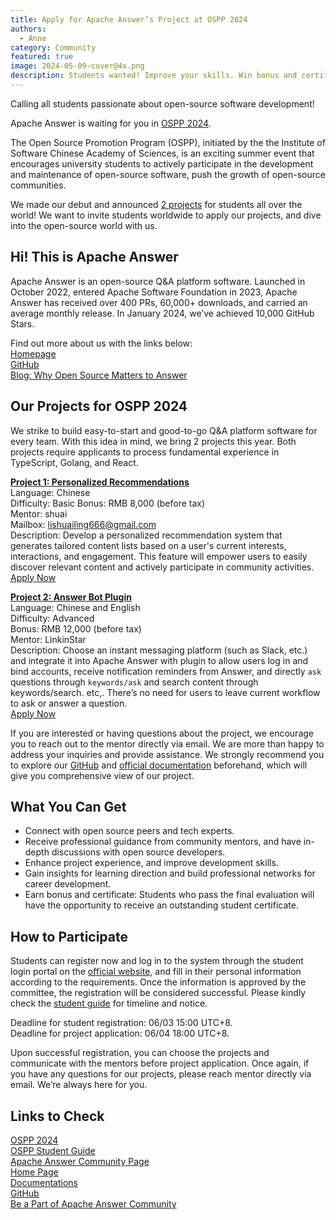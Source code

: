 ```yaml
---
title: Apply for Apache Answer’s Project at OSPP 2024
authors:
  - Anne
category: Community
featured: true
image: 2024-05-09-cover@4x.png
description: Students wanted! Improve your skills. Win bonus and certificate with your open-source achievements for this summer!
---
```


Calling all students passionate about open-source software development!

Apache Answer is waiting for you in [OSPP 2024](https://summer-ospp.ac.cn/).

The Open Source Promotion Program (OSPP), initiated by the the Institute of Software Chinese Academy of Sciences, is an exciting summer event that encourages university students to actively participate in the development and maintenance of open-source software, push the growth of open-source communities.

We made our debut and announced [2 projects](https://summer-ospp.ac.cn/org/orgdetail/6a467fc2-8a16-486d-9d85-ad7ebdf9fd4b?lang=en) for students all over the world! We want to invite students worldwide to apply our projects, and dive into the open-source world with us.

## Hi! This is Apache Answer

Apache Answer is an open-source Q&A platform software. Launched in October 2022, entered Apache Software Foundation in 2023, Apache Answer has received over 400 PRs, 60,000+ downloads, and carried an average monthly release. In January 2024, we’ve achieved 10,000 GitHub Stars.

Find out more about us with the links below:\
[Homepage](https://answer.apache.org/)\
[GitHub](https://github.com/apache/incubator-answer)\
[Blog: Why Open Source Matters to Answer](https://answer.apache.org/blog/2023/05/23/why-open-source-is-the-essence-of-answer)

## Our Projects for OSPP 2024

We strike to build easy-to-start and good-to-go Q&A platform software for every team. With this idea in mind, we bring 2 projects this year. Both projects require applicants to process fundamental experience in TypeScript, Golang, and React.

[**Project 1: Personalized Recommendations**](https://summer-ospp.ac.cn/org/prodetail/246a40179?list=org\&navpage=org)\
Language: Chinese\
Difficulty: Basic
Bonus: RMB 8,000 (before tax)\
Mentor: shuai\
Mailbox: lishuailing666@gmail.com\
Description: Develop a personalized recommendation system that generates tailored content lists based on a user's current interests, interactions, and engagement. This feature will empower users to easily discover relevant content and actively participate in community activities.\
[Apply Now](https://summer-ospp.ac.cn/org/prodetail/246a40179?list=org\&navpage=org)

[**Project 2: Answer Bot Plugin**](https://summer-ospp.ac.cn/org/prodetail/246a40172?list=org\&navpage=org)\
Language: Chinese and English\
Difficulty: Advanced\
Bonus: RMB 12,000 (before tax)\
Mentor: LinkinStar\
Description: Choose an instant messaging platform (such as Slack, etc.) and integrate it into Apache Answer with plugin to allow users log in and bind accounts, receive notification reminders from Answer, and directly `ask` questions through `keywords/ask` and search content through keywords/search. etc,. There’s no need for users to leave current workflow to ask or answer a question.\
[Apply Now](https://summer-ospp.ac.cn/org/prodetail/246a40172?list=org\&navpage=org)

If you are interested or having questions about the project, we encourage you to reach out to the mentor directly via email. We are more than happy to address your inquiries and provide assistance. We strongly recommend you to explore our [GitHub](https://github.com/apache/incubator-answer) and [official documentation](https://answer.apache.org/docs) beforehand, which will give you comprehensive view of our project.

## What You Can Get

- Connect with open source peers and tech experts.
- Receive professional guidance from community mentors, and have in-depth discussions with open source developers.
- Enhance project experience, and improve development skills.
- Gain insights for learning direction and build professional networks for career development.
- Earn bonus and certificate: Students who pass the final evaluation will have the opportunity to receive an outstanding student certificate.

## How to Participate

Students can register now and log in to the system through the student login portal on the [official website](https://summer-ospp.ac.cn/), and fill in their personal information according to the requirements. Once the information is approved by the committee, the registration will be considered successful. Please kindly check the [student guide](https://summer-ospp.ac.cn/help/en/student/#student-guide_1) for timeline and notice.

Deadline for student registration: 06/03 15:00 UTC+8.\
Deadline for project application: 06/04 18:00 UTC+8.

Upon successful registration, you can choose the projects and communicate with the mentors before project application. Once again, if you have any questions for our projects, please reach mentor directly via email. We’re always here for you.

## Links to Check

[OSPP 2024](https://summer-ospp.ac.cn/)\
[OSPP Student Guide](https://summer-ospp.ac.cn/help/en/student/#student-guide_1)\
[Apache Answer Community Page](https://summer-ospp.ac.cn/org/orgdetail/6a467fc2-8a16-486d-9d85-ad7ebdf9fd4b?lang=en)\
[Home Page](https://answer.apache.org/)\
[Documentations](https://answer.apache.org/docs)\
[GitHub](https://github.com/apache/incubator-answer)\
[Be a Part of Apache Answer Community](https://answer.apache.org/community/contributing)
